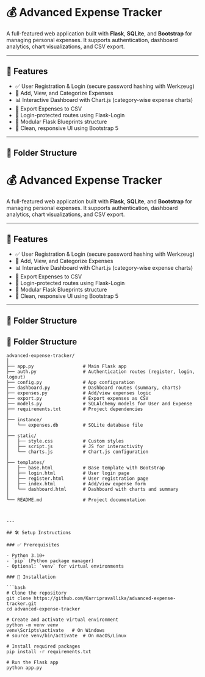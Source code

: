 # 💰 Advanced Expense Tracker

A full-featured web application built with **Flask**, **SQLite**, and **Bootstrap** for managing personal expenses. It supports authentication, dashboard analytics, chart visualizations, and CSV export.

---

## 🚀 Features

- ✅ User Registration & Login (secure password hashing with Werkzeug)
- 🧾 Add, View, and Categorize Expenses
- 📊 Interactive Dashboard with Chart.js (category-wise expense charts)
- 💾 Export Expenses to CSV
- 🔐 Login-protected routes using Flask-Login
- 📂 Modular Flask Blueprints structure
- 🎨 Clean, responsive UI using Bootstrap 5

---

## 📁 Folder Structure

# 💰 Advanced Expense Tracker

A full-featured web application built with **Flask**, **SQLite**, and **Bootstrap** for managing personal expenses. It supports authentication, dashboard analytics, chart visualizations, and CSV export.

---

## 🚀 Features

- ✅ User Registration & Login (secure password hashing with Werkzeug)
- 🧾 Add, View, and Categorize Expenses
- 📊 Interactive Dashboard with Chart.js (category-wise expense charts)
- 💾 Export Expenses to CSV
- 🔐 Login-protected routes using Flask-Login
- 📂 Modular Flask Blueprints structure
- 🎨 Clean, responsive UI using Bootstrap 5

---

## 📁 Folder Structure
## 📁 Folder Structure

```plaintext
advanced-expense-tracker/
│
├── app.py                  # Main Flask app
├── auth.py                 # Authentication routes (register, login, logout)
├── config.py               # App configuration
├── dashboard.py            # Dashboard routes (summary, charts)
├── expenses.py             # Add/view expenses logic
├── export.py               # Export expenses as CSV
├── models.py               # SQLAlchemy models for User and Expense
├── requirements.txt        # Project dependencies
│
├── instance/
│   └── expenses.db         # SQLite database file
│
├── static/
│   ├── style.css           # Custom styles
│   ├── script.js           # JS for interactivity
│   └── charts.js           # Chart.js configuration
│
├── templates/
│   ├── base.html           # Base template with Bootstrap
│   ├── login.html          # User login page
│   ├── register.html       # User registration page
│   ├── index.html          # Add/view expense form
│   └── dashboard.html      # Dashboard with charts and summary
│
└── README.md               # Project documentation



---

## 🛠 Setup Instructions

### ✅ Prerequisites

- Python 3.10+
- `pip` (Python package manager)
- Optional: `venv` for virtual environments

### 🔧 Installation

```bash
# Clone the repository
git clone https://github.com/Karripravallika/advanced-expense-tracker.git
cd advanced-expense-tracker

# Create and activate virtual environment
python -m venv venv
venv\Scripts\activate   # On Windows
# source venv/bin/activate  # On macOS/Linux

# Install required packages
pip install -r requirements.txt

# Run the Flask app
python app.py
